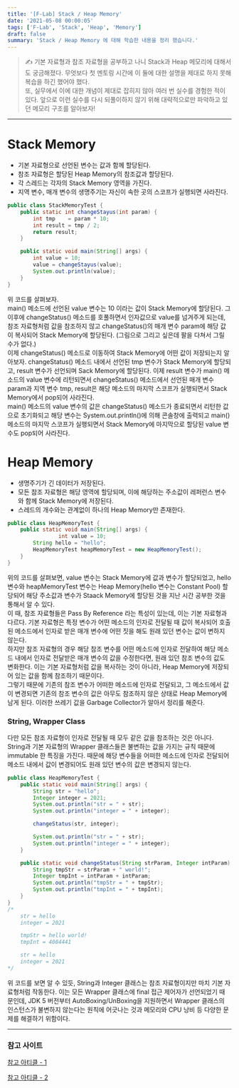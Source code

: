 ```yaml
---
title: '[F-Lab] Stack / Heap Memory'
date: '2021-05-08 00:00:05'
tags: ['F-Lab', 'Stack', 'Heap', 'Memory']
draft: false
summary: 'Stack / Heap Memory 에 대해 학습한 내용을 정리 했습니다.'
---
```


> ✍️ 기본 자료형과 참조 자료형을 공부하고 나니 Stack과 Heap 메모리에 대해서도 궁금해졌다. 무엇보다 첫 멘토링 시간에 이 둘에 대한 설명을 제대로 하지 못해 복습을 하긴 했어야 했다.  
> 또, 실무에서 이에 대한 개념이 제대로 잡히지 않아 여러 번 실수를 경험한 적이 있다. 앞으로 이런 실수를 다시 되풀이하지 않기 위해 대략적으로만 파악하고 있던 메모리 구조를 알아보자!

---

# **Stack Memory**

- 기본 자료형으로 선언된 변수는 값과 함께 할당된다.
- 참조 자료형은 할당된 Heap Memory의 참조값과 할당된다.
- 각 스레드는 각자의 Stack Memory 영역을 가진다.
- 지역 변수, 매개 변수의 생명주기는 자신이 속한 곳의 스코프가 실행되면 사라진다.

```java
public class StackMemoryTest {
    public static int changeStayus(int param) {
        int tmp    = param * 10;
        int result = tmp / 2;
        return result;
    }

    public static void main(String[] args) {
        int value = 10;
        value = changeStayus(value);
        System.out.println(value);
    }
}
```

위 코드를 살펴보자.  
main() 메소드에 선언된 value 변수는 10 이라는 값이 Stack Memory에 할당된다. 그 이후에 changeStatus() 메소드를 호풀하면서 인자값으로 value를 넘겨주게 되는데, 참조 자료형처럼 값을 참조하지 않고 changeStatus()의 매개 변수 param에 해당 값이 복사되어 Stack Memory에 할당된다. (그림으로 그리고 싶은데 팔을 다쳐서 그릴 수가 없다.)  
이제 changeStatus() 메소드로 이동하여 Stack Memory에 어떤 값이 저장되는지 알아보자. changeStatus() 메소드 내에서 선언된 tmp 변수가 Stack Memory에 할당되고, result 변수가 선언되며 Sack Memory에 할당된다. 이제 result 변수가 main() 메소드의 value 변수에 리턴되면서 changeStatus() 메소드에서 선언된 매개 변수 param과 지역 변수 tmp, result은 해당 메소드의 마지막 스코프가 실행되면서 Stack Memory에서 pop되어 사라진다.  
main() 메소드의 value 변수의 값은 changeStatus() 메소드가 종료되면서 리턴한 값으로 초기화되고 해당 변수는 System.out.println()에 의해 콘솔창에 출력되고 main() 메소드의 마지막 스코프가 실행되면서 Stack Memory에 마지막으로 할당된 value 변수도 pop되어 사라진다.

# **Heap Memory**

- 생명주기가 긴 데이터가 저장된다.
- 모든 참조 자료형은 해당 영역에 할당되며, 이에 해당하는 주소값이 레퍼런스 변수와 함께 Stack Memory에 저장된다.
- 스레드의 개수와는 관계없이 하나의 Heap Memory만 존재한다.

```java
public class HeapMemoryTest {
    public static void main(String[] args) {
				int value = 10;
        String hello = "hello";
        HeapMemoryTest heapMemoryTest = new HeapMemoryTest();
    }
}
```

위의 코드를 살펴보면, value 변수는 Stack Memory에 값과 변수가 할당되었고, hello 변수와 heapMemoryTest 변수는 Heap Memory(hello 변수는 Constant Pool) 할당되어 해당 주소값과 변수가 Staack Memory에 할당된 것을 지난 시간 공부한 것을 통해서 알 수 있다.  
이 때, 참조 자료형들은 Pass By Reference 라는 특성이 있는데, 이는 기본 자료형과 다르다. 기본 자료형은 특정 변수가 어떤 메소드의 인자로 전달될 때 값이 복사되어 호출된 메소드에서 인자로 받은 매개 변수에 어떤 짓을 해도 원래 있던 변수는 값이 변하지 않는다.  
하지만 참조 자료형의 경우 해당 참조 변수를 어떤 메소드에 인자로 전달하여 해당 메소드 내에서 인자로 전달받은 매개 변수의 값을 수정한다면, 원래 있던 참조 변수의 값도 변화한다. 이는 기본 자료형처럼 값을 복사하는 것이 아니라, Heap Memory에 저장되어 있는 값을 함께 참조하기 때문이다.  
그렇기 때문에 기존의 참조 변수가 어떠한 메소드에 인자로 전달되고, 그 메소드에서 값이 변경되면 기존의 참조 변수의 값은 아무도 참조하지 않은 상태로 Heap Memory에 남게 된다. 이러한 쓰레기 값을 Garbage Collector가 알아서 정리를 해준다.

### **String, Wrapper Class**

다만 모든 참조 자료형이 인자로 전달될 때 모두 같은 값을 참조하는 것은 아니다. String과 기본 자료형의 Wrapper 클래스들은 불변하는 값을 가지는 규칙 때문에 immutable 한 특징을 가진다. 때문에 해당 변수들을 어떠한 메소드에 인자로 전달되어 메소드 내에서 값이 변경되어도 원래 있던 변수의 값은 변경되지 않는다.

```java
public class HeapMemoryTest {
    public static void main(String[] args) {
        String str = "hello";
        Integer integer = 2021;
        System.out.println("str = " + str);
        System.out.println("integer = " + integer);

        changeStatus(str, integer);

        System.out.println("str = " + str);
        System.out.println("integer = " + integer);
    }

    public static void changeStatus(String strParam, Integer intParam) {
        String tmpStr = strParam + " world!";
        Integer tmpInt = intParam + intParam;
        System.out.println("tmpStr = " + tmpStr);
        System.out.println("tmpInt = " + tmpInt);
    }
}
/*
	str = hello
	integer = 2021

	tmpStr = hello world!
	tmpInt = 4084441

	str = hello
	integer = 2021
*/
```

위 코드를 보면 알 수 있듯, String과 Integer 클래스는 참조 자료형이지만 마치 기본 자료형처럼 작동한다. 이는 모든 Wrapper 클래스에 final 접근 제어자가 선언되었기 때 문인데, JDK 5 버전부터 AutoBoxing/UnBoxing을 지원하면서 Wrapper 클래스의 인스턴스가 불변하지 않는다는 원칙에 어긋나는 것과 메모리와 CPU 낭비 등 다양한 문제를 해결하기 위함이다.

---

### **참고 사이트**

[참고 아티클 - 1](https://stackoverflow.com/questions/28237542/why-wrapper-classes-in-java-are-final)

[참고 아티클 - 2](https://yaboong.github.io/java/2018/05/26/java-memory-management/)
